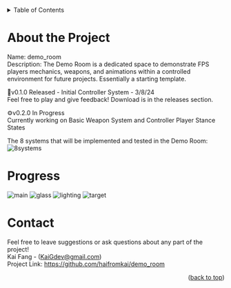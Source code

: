<a name = "readme-top"></a>

<!-- Table of Contents -->
<details>
    <summary>Table of Contents</summary>
    <ol>
        <li><a href = "#about-the-project">About the Project</a></li>
        <li><a href = "#progress">Progress</a></li>
        <li><a href = "#contact">Contact</a></li>
    </ol>
</details>

# About the Project
Name: demo_room <br>
Description: The Demo Room is a dedicated space to demonstrate FPS players mechanics, weapons, and animations within a controlled environment for future projects. Essentially a starting template. <br>

🎉v0.1.0 Released - Initial Controller System - 3/8/24 <br>
Feel free to play and give feedback! Download is in the releases section. <br>

⚙️v0.2.0 In Progress <br>
Currently working on Basic Weapon System and Controller Player Stance States

The 8 systems that will be implemented and tested in the Demo Room:
![8systems](https://github.com/haifromkai/demo_room/assets/49883801/6aa0c03d-922e-40c1-8a3e-0944ab6fe992)

# Progress
![main](https://github.com/haifromkai/demo_room/assets/49883801/596ff831-a72b-489e-bb9e-42758217ecd3)
![glass](https://github.com/haifromkai/demo_room/assets/49883801/5943f595-cf85-4a96-83b2-66ccba148136)
![lighting](https://github.com/haifromkai/demo_room/assets/49883801/2a2cae26-1438-46c2-8e96-2aea424c69fc)
![target](https://github.com/haifromkai/demo_room/assets/49883801/6e8034f3-6457-4dc1-a458-9c6ef408f317)

# Contact
Feel free to leave suggestions or ask questions about any part of the project! <br>
Kai Fang - (KaiGdev@gmail.com) <br>
Project Link: https://github.com/haifromkai/demo_room

<p align = "right">(<a href = "#readme-top">back to top</a>)</p>
